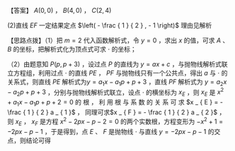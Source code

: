 【答案】 $A { \big ( } 0 , 0 { \big ) }$ ， $B \left( 4 , 0 \right)$ ， $C \left( 2 , 4 \right)$

(2)直线 $E F$ 一定结果定点 $\left( - \frac { 1 } { 2 } , - 1 \right)$ 理由见解析

【思路点拨】（1）把 $m = 2$ 代入函数解析式，令 $y = 0$ ，求出 $x$ 的值，可求 $A$ 、 $B$ 的坐标，把解析式化为顶点式可求 $\cdot$ 的坐标；

（2）由题意知 $P \left( p , p + 3 \right)$ ，设过点 $P$ 的直线为 $y = a x + c$ ，与抛物线解析式联立方程组，利用过点 $\cdot$ 的直线 $P E$ ， $P F$ 与抛物线只有一个公共点，得出 $a$ 与 $\cdot$ 的关系式，则直线 $P E$ 解析式为$y = a _ { 1 } x - a _ { 1 } p + p + 3$ ，直线 $P F$ 解析式为 $y = a _ { 2 } x - a _ { 2 } p + p + 3$ ，分别与抛物线解析式联立，设点 $\cdot$ 的横坐标为 $x _ { E }$ ，则 $x _ { E }$ 是 $x ^ { 2 } + a _ { 1 } x - a _ { 1 } p + p + 2 = 0$ 的 根 ， 利 用 根 与 系 数 的 关 系 可 求 $x _ { E } = - \frac { 1 } { 2 } a _ { 1 }$ ， 同理可求$x _ { F } = - \frac { 1 } { 2 } a _ { 2 }$ ，则 $x _ { E }$ ， $x _ { F }$ 是方程 $x ^ { 2 } - 2 p x - p - 2 = 0$ 的两个实数根，方程变形为 $- x ^ { 2 } + 1 = - 2 p x - p - 1$ ，于是得到，点 $E$ 、 $F$ 是抛物线 $\cdot$ 与直线 $y = - 2 p x - p - 1$ 的交点，则结论可得
